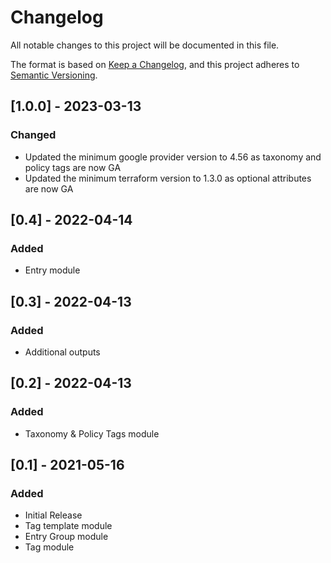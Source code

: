 # Changelog
All notable changes to this project will be documented in this file.

The format is based on [Keep a Changelog](https://keepachangelog.com/en/1.0.0/),
and this project adheres to [Semantic Versioning](https://semver.org/spec/v2.0.0.html).

## [1.0.0] - 2023-03-13
### Changed
- Updated the minimum google provider version to 4.56 as taxonomy and policy tags are now GA
- Updated the minimum terraform version to 1.3.0 as optional attributes are now GA

## [0.4] - 2022-04-14
### Added
- Entry module

## [0.3] - 2022-04-13
### Added
- Additional outputs 


## [0.2] - 2022-04-13
### Added
- Taxonomy & Policy Tags module

## [0.1] - 2021-05-16
### Added
- Initial Release
- Tag template module
- Entry Group module
- Tag module
